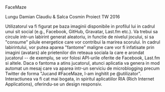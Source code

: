 FaceMaze

Lungu Damian Claudiu & Salca Cosmin Proiect TW 2016

Utilizatorul va fi figurat pe baza imaginii disponibile in profilul lui in cadrul unui sit social (e.g., Facebook, GitHub, Gravatar, Last.fm etc.). Va trebui sa circule intr-un labirint generat aleatoriu, in functie de nivelul jocului, si sa "consume" pilule energetice care vor contribui la marirea scorului. In cadrul labirintului, vor putea aparea "fantome" maligne care vor fi infatisate prin imagini (avatars) ale prietenilor din reteaua sociala la care e arondat jucatorul -- de exemplu, se vor folosi API-urile oferite de Facebook, Last.fm si altele. Daca o fantoma a atins jucatorul, atunci aplicatia va genera in mod automat un mesaj care va aparea intr-un serviciu de microblogging precum Twitter de forma "Jucand #FaceMaze, l-am inghitit pe @utilizator". Interactiunea va fi cat mai bogata, in spiritul aplicatiilor RIA (Rich Internet Applications), oferindu-se un design responsiv.

